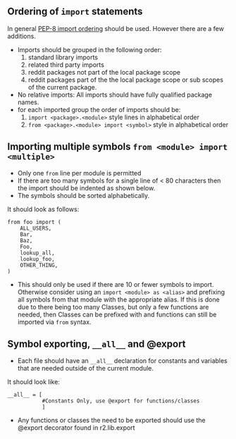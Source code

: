 ## Ordering of `import` statements

In general [PEP-8 import ordering](http://www.python.org/dev/peps/pep-0008/#imports) should be used.  However there are a few additions.

* Imports should be grouped in the following order:
   1. standard library imports
   2. related third party imports
   3. reddit packages not part of the local package scope
   4. reddit packages part of the the local package scope or sub scopes of the current package.
* No relative imports:  All imports should have fully qualified package names.
* for each imported group the order of imports should be:
   1. `import <package>.<module>` style lines in alphabetical order
   2. `from <package>.<module> import <symbol>` style in alphabetical order

## Importing multiple symbols `from <module> import <multiple>`
* Only one `from` line per module is permitted
* If there are too many symbols for a single line of < 80 characters then the import should be indented as shown below.
* The symbols should be sorted alphabetically.

It should look as follows:

    from foo import (
        ALL_USERS,
        Bar,
        Baz,
        Foo,
        lookup_all,
        lookup_foo,
        OTHER_THING,
    )



* This should only be used if there are 10 or fewer symbols to import.  Otherwise consider using an `import <module> as <alias>` and prefixing all symbols from that module with the appropriate alias.  If this is done due to there being too many Classes, but only a few functions are needed, then Classes can be prefixed with <alias> and functions can still be imported via `from` syntax.

## Symbol exporting, `__all__` and @export
* Each file should have an `__all__` declaration for constants and variables that are needed outside of the current module. 

It should look like:

    __all__ = [
               #Constants Only, use @export for functions/classes
               ]

* Any functions or classes the need to be exported should use the @export decorator found in r2.lib.export
